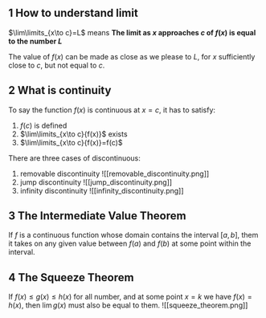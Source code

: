 ## 1 How to understand limit
$\lim\limits_{x\to c}=L$ means **The limit as $x$ approaches $c$ of $f(x)$ is equal to the number $L$**

The value of $f(x)$ can be made as close as we please to $L$, for $x$ sufficiently close to $c$, but not equal to $c$.

## 2 What is continuity
To say the function $f(x)$ is continuous at $x=c$, it has to satisfy:
1. $f(c)$ is defined
2. $\lim\limits_{x\to c}{f(x)}$ exists
3. $\lim\limits_{x\to c}{f(x)}=f(c)$

There are three cases of discontinuous:
1. removable discontinuity
![[removable_discontinuity.png]]
2. jump discontinuity
![[jump_discontinuity.png]]
3. infinity discontinuity
![[infinity_discontinuity.png]]

## 3 The Intermediate Value Theorem
If $f$ is a continuous function whose domain contains the interval $[a,b]$, them it takes on any given value between $f(a)$ and $f(b)$ at some point within the interval.

## 4 The Squeeze Theorem
If $f(x)\leq g(x)\leq h(x)$ for all number, and at some point $x=k$ we have $f(x)=h(x)$, then $\lim{g(x)}$ must also be equal to them.
![[squeeze_theorem.png]]